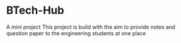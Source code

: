 # BTech-Hub
A mini project
This project is build with the aim to provide notes and question paper to the engineering students at one place
